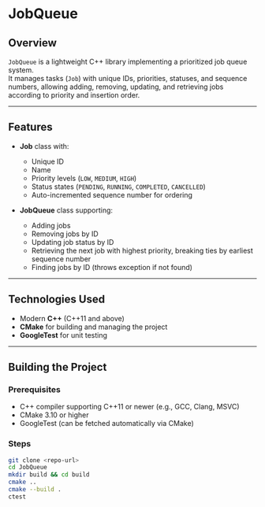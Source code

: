 # JobQueue

## Overview

`JobQueue` is a lightweight C++ library implementing a prioritized job queue system.  
It manages tasks (`Job`) with unique IDs, priorities, statuses, and sequence numbers, allowing adding, removing, updating, and retrieving jobs according to priority and insertion order.

---

## Features

- **Job** class with:
  - Unique ID
  - Name
  - Priority levels (`LOW`, `MEDIUM`, `HIGH`)
  - Status states (`PENDING`, `RUNNING`, `COMPLETED`, `CANCELLED`)
  - Auto-incremented sequence number for ordering

- **JobQueue** class supporting:
  - Adding jobs
  - Removing jobs by ID
  - Updating job status by ID
  - Retrieving the next job with highest priority, breaking ties by earliest sequence number
  - Finding jobs by ID (throws exception if not found)

---

## Technologies Used

- Modern **C++** (C++11 and above)
- **CMake** for building and managing the project
- **GoogleTest** for unit testing

---

## Building the Project

### Prerequisites

- C++ compiler supporting C++11 or newer (e.g., GCC, Clang, MSVC)
- CMake 3.10 or higher
- GoogleTest (can be fetched automatically via CMake)

### Steps

```bash
git clone <repo-url>
cd JobQueue
mkdir build && cd build
cmake ..
cmake --build .
ctest
